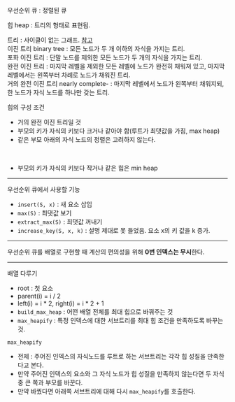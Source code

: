 우선순위 큐 : 정렬된 큐  
  
힙 heap : 트리의 형태로 표현됨.  
  
트리 : 사이클이 없는 그래프. [참고](https://dapin1490.github.io/satinbower/posts/it-data-structure-tree/)  
이진 트리 binary tree : 모든 노드가 두 개 이하의 자식을 가지는 트리.  
포화 이진 트리 : 단말 노드를 제외한 모든 노드가 두 개의 자식을 가지는 트리.  
완전 이진 트리 : 마지막 레벨을 제외한 모든 레벨에 노드가 완전히 채워져 있고, 마지막 레벨에서는 왼쪽부터 차례로 노드가 채워진 트리.  
거의 완전 이진 트리 nearly complete- : 마지막 레벨에서 노드가 왼쪽부터 채워지되, 한 노드가 자식 노드를 하나만 갖는 트리.  
  
힙의 구성 조건  
- 거의 완전 이진 트리일 것
- 부모의 키가 자식의 키보다 크거나 같아야 함(루트가 최댓값을 가짐, max heap)
- 같은 부모 아래의 자식 노드의 정렬은 고려하지 않는다.

<br>

- 부모의 키가 자식의 키보다 작거나 같은 힙은 min heap
  
---
  
우선순위 큐에서 사용할 기능
- `insert(S, x)` : 새 요소 삽입
- `max(S)` : 최댓값 보기
- `extract_max(S)` : 최댓값 꺼내기
- `increase_key(S, x, k)` : 설명 제대로 못 들었음. 요소 x의 키 값을 k 증가.

---

우선순위 큐를 배열로 구현할 때 계산의 편의성을 위해 **0번 인덱스는 무시**한다.

---

배열 다루기
- root : 첫 요소
- parent(i) = i / 2
- left(i) = i * 2, right(i) = i * 2 + 1
- `build_max_heap` : 어떤 배열 전체를 최대 힙으로 바꿔주는 것
- `max_heapify` : 특정 인덱스에 대한 서브트리를 최대 힙 조건을 만족하도록 바꾸는 것.
  
`max_heapify`
- 전제 : 주어진 인덱스의 자식노드를 루트로 하는 서브트리는 각각 힙 성질을 만족한다고 본다.
- 만약 주어진 인덱스의 요소와 그 자식 노드가 힙 성질을 만족하지 않는다면 두 자식 중 큰 쪽과 부모를 바꾼다.
- 만약 바꿨다면 아래쪽 서브트리에 대해 다시 `max_heapify`를 호출한다.
